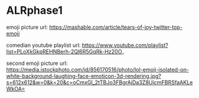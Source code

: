 # ALRphase1

emoji picture url: https://mashable.com/article/tears-of-joy-twitter-top-emoji

comedian youtube playlist url: https://www.youtube.com/playlist?list=PLoXkGkpREHNBerh-2Ql6R5GqRk-Hz20O_

second emoji picture url: https://media.istockphoto.com/id/856170516/photo/lol-emoji-isolated-on-white-background-laughing-face-emoticon-3d-rendering.jpg?s=612x612&w=0&k=20&c=oCmxGl_2tTBJo3FBgrAjDa3Z8UicmFBRSfaAKLeWkOA=